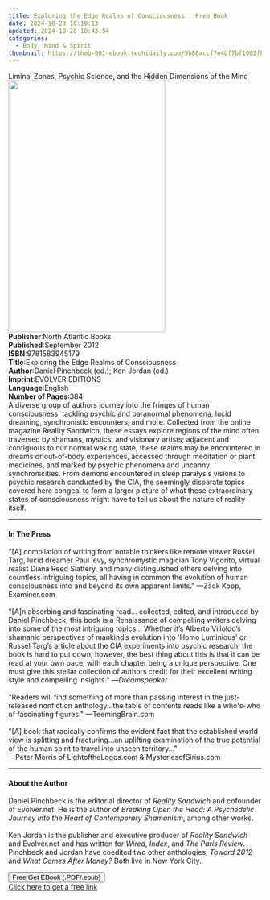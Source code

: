 ```yaml
---
title: Exploring the Edge Realms of Consciousness | Free Book
date: 2024-10-23 16:10:13
updated: 2024-10-26 10:43:54
categories:
  - Body, Mind & Spirit
thumbnail: https://thmb-001-ebook.techidaily.com/5b80accf7e4bf7bf1002f8ae06ebcb57f18963bd60318289764031785d2b528c.jpg
---
```

<main id="book-container">
  <div class="flex flex-col">
    <div class="book-brief flex-1 py-6 px-4 sm:p-6 md:py-10 md:px-8">
      <!-- brief-->
      <div class="book-brief-main">
        Liminal Zones, Psychic Science, and the Hidden Dimensions of the Mind
      </div>
    </div>
    <div
      class="book-meta-info flex-1 grid gap-4 col-start-1 col-end-3 row-start-1 sm:mb-6 sm:grid-cols-4 lg:gap-6 lg:col-start-2 lg:row-end-6 lg:row-span-6 lg:mb-0"
    >
      <div
        class="book-meta-info-left place-content-center mt-4 p-4 text-sm leading-6 col-start-2 col-span-2 dark:text-slate-400"
      >
        <img
          class="w-full h-500 object-cover rounded-lg sm:h-255 sm:col-span-2 lg:col-span-full"
          src="https://img-001-ebook.techidaily.com/c11249799f66969dfb9e8c9aec1f2c2961d8b22c20ae8133595d2cfe46d2c20e.jpg"
          alt=""
          width="312"
          height="500"
        />
      </div>
      <div
        class="book-meta-info-right mt-2 col-start-1 row-start-2 col-span-3 self-center"
      >
        <!-- meta data  -->
        <div class="flex flex-col px-4 md:px-8">
          <div class="flex-1">
            <strong>Publisher</strong>:<span class="px-2"
              >North Atlantic Books</span
            >
          </div>
          <div class="flex-1">
            <strong>Published</strong>:<span class="px-2">September 2012</span>
          </div>
          <div class="flex-1">
            <strong>ISBN</strong>:<span class="px-2">9781583945179</span>
          </div>
          <div class="flex-1">
            <strong>Title</strong>:<span class="px-2"
              >Exploring the Edge Realms of Consciousness</span
            >
          </div>
          <div class="flex-1">
            <strong>Author</strong>:<span class="px-2"
              >Daniel Pinchbeck (ed.); Ken Jordan (ed.)</span
            >
          </div>
          <div class="flex-1">
            <strong>Imprint</strong>:<span class="px-2">EVOLVER EDITIONS</span>
          </div>
          <div class="flex-1">
            <strong>Language</strong>:<span class="px-2">English</span>
          </div>
          <div class="flex-1">
            <strong>Number of Pages</strong>:<span class="px-2">384</span>
          </div>
        </div>
      </div>
    </div>
    <div class="book-description flex-1 py-6 px-4 sm:p-6 md:py-10 md:px-8">
      <div class="book-description-main">
        <div accordion-content="" id="description">
          A diverse group of authors journey into the fringes of human
          consciousness, tackling psychic and paranormal phenomena, lucid
          dreaming, synchronistic encounters, and more. Collected from the
          online magazine Reality Sandwich, these essays explore regions of the
          mind often traversed by shamans, mystics, and visionary artists;
          adjacent and contiguous to our normal waking state, these realms may
          be encountered in dreams or out-of-body experiences, accessed through
          meditation or plant medicines, and marked by psychic phenomena and
          uncanny synchronicities. From demons encountered in sleep paralysis
          visions to psychic research conducted by the CIA, the seemingly
          disparate topics covered here congeal to form a larger picture of what
          these extraordinary states of consciousness might have to tell us
          about the nature of reality itself.
        </div>
      </div>
    </div>
    <div class="book-excerpts flex-1 py-6 px-4 sm:p-6 md:py-10 md:px-8">
      <!-- excerpts-->
      <div class="book-excerpts-main">
        <hr />
        <h4 class="placeholder placeholder-heading">
          <span>In The Press</span>
        </h4>
        <p>
          "[A] compilation of writing from notable thinkers like remote viewer
          Russel Targ, lucid dreamer Paul levy, synchromystic magician Tony
          Vigorito, virtual realist Diana Reed Slattery, and many distinguished
          others delving into countless intriguing topics, all having in common
          the evolution of human consciousness into and beyond its own apparent
          limits." —Zack Kopp, Examiner.com<br /><br />"[A]n absorbing and
          fascinating read... collected, edited, and introduced by Daniel
          Pinchbeck; this book is a Renaissance of compelling writers delving
          into some of the most intriguing topics... Whether it’s Alberto
          Villoldo’s shamanic perspectives of mankind’s evolution into 'Homo
          Luminious' or Russel Targ’s article about the CIA experiments into
          psychic research, the book is hard to put down, however, the best
          thing about this is that it can be read at your own pace, with each
          chapter being a unique perspective. One must give this stellar
          collection of authors credit for their excellent writing style and
          compelling insights." —<i>Dreamspeaker<br /><br /></i>"Readers will
          find something of more than passing interest in the just-released
          nonfiction anthology...the table of contents reads like a who's-who of
          fascinating figures." —TeemingBrain.com<br /><br />"[A] book that
          radically confirms the evident fact that the established world view is
          splitting and fracturing...an uplifting examination of the true
          potential of the human spirit to travel into unseen territory..."<br />—Peter
          Morris of LightoftheLogos.com &amp; MysteriesofSirius.com
        </p>
      </div>
    </div>
    <div class="book-about-author flex-1 py-6 px-4 sm:p-6 md:py-10 md:px-8">
      <!-- about author-->
      <div class="book-main-author-main">
        <hr />
        <h4 class="placeholder placeholder-heading">
          <span>About the Author</span>
        </h4>
        <p>
          Daniel Pinchbeck is the editorial director of
          <i>Reality Sandwich</i> and cofounder of Evolver.net. He is the author
          of
          <i
            >Breaking Open the Head: A Psychedelic Journey into the Heart of
            Contemporary Shamanism</i
          >, among other works. <br /><br />Ken Jordan is the publisher and
          executive producer of<i> Reality Sandwich</i> and Evolver.net and has
          written for <i>Wired</i>, <i>Index</i>, and <i>The Paris Review</i>.
          Pinchbeck and Jordan have coedited two other anthologies,
          <i>Toward 2012</i> and <i>What Comes After Money?</i> Both live in New
          York City.
        </p>
      </div>
    </div>
    <div class="book-free-get flex-1 py-6 px-4 sm:p-6 md:py-10 md:px-8">
      <button
        id="btn-free-get"
        class="bg-blue-500 hover:bg-blue-700 text-white font-bold py-2 px-4 rounded"
      >
        Free Get EBook (.PDF/.epub)
      </button>
      <div id="countdown-display" class="px-2 text-lg mt-2"></div>
      <a
        id="free-link"
        class="hidden bg-blue-500 hover:bg-blue-700 text-white font-bold py-2 px-4 rounded"
        href="https://www.ebooks.com/en-us/book/879330/exploring-the-edge-realms-of-consciousness/daniel-pinchbeck/"
        target="_blank"
        >Click here to get a free link</a
      >
    </div>
    <script>
      let countdownTime = 0;
      let countdownInterval = null;
      document
        .getElementById('btn-free-get')
        .addEventListener('click', startCountdown);
      function startCountdown() {
        countdownTime = new Date().getTime() + 60000 * 3;
        countdownInterval = setInterval(updateCountdown, 1000);
        document.getElementById('btn-free-get').disabled = true;
        document
          .getElementById('btn-free-get')
          .classList.add('bg-gray-500', 'cursor-not-allowed');
      }
      function updateCountdown() {
        let currentTime = new Date().getTime();
        let timeLeft = countdownTime - currentTime;
        let secondsLeft = Math.floor(timeLeft / 1000);
        document.getElementById('countdown-display').innerHTML =
          `Remaining time: ${secondsLeft} seconds.`;
        if (secondsLeft <= 0) {
          clearInterval(countdownInterval);
          document.getElementById('btn-free-get').classList.add('hidden');
          document.getElementById('free-link').classList.remove('hidden');
          document.getElementById('countdown-display').innerHTML = '';
        }
      }
    </script>
  </div>
</main>
